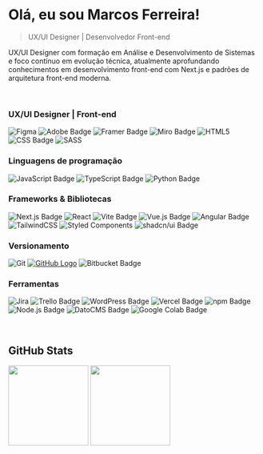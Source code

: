 # Olá, eu sou Marcos Ferreira!
> UX/UI Designer | Desenvolvedor Front-end

<p>
  UX/UI Designer com formação em Análise e Desenvolvimento de Sistemas e foco contínuo em evolução técnica, atualmente aprofundando conhecimentos em desenvolvimento front-end com Next.js e padrões de arquitetura front-end moderna.
</p>

<br>

### UX/UI Designer | Front-end
![Figma](https://img.shields.io/badge/figma-%23F24E1E.svg?style=for-the-badge&logo=figma&logoColor=white) ![Adobe Badge](https://img.shields.io/badge/Adobe%20XD-470137?style=for-the-badge&&logo=Adobe%20XD&logoColor="#FF61F6") ![Framer Badge](https://img.shields.io/badge/Framer-05F?logo=framer&logoColor=fff&style=for-the-badge) ![Miro Badge](https://img.shields.io/badge/Miro-050038?logo=miro&logoColor=fff&style=for-the-badge) ![HTML5](https://img.shields.io/badge/html5-%23E34F26.svg?style=for-the-badge&logo=html5&logoColor=white) ![CSS Badge](https://img.shields.io/badge/CSS-639?logo=css&logoColor=fff&style=for-the-badge) ![SASS](https://img.shields.io/badge/SASS-hotpink.svg?style=for-the-badge&logo=SASS&logoColor=white)

### Linguagens de programação
![JavaScript Badge](https://img.shields.io/badge/JavaScript-F7DF1E?logo=javascript&logoColor=000&style=for-the-badge) ![TypeScript Badge](https://img.shields.io/badge/TypeScript-3178C6?logo=typescript&logoColor=fff&style=for-the-badge) ![Python Badge](https://img.shields.io/badge/Python-3776AB?logo=python&logoColor=fff&style=for-the-badge)

### Frameworks & Bibliotecas
![Next.js Badge](https://img.shields.io/badge/Next.js-000?logo=nextdotjs&logoColor=fff&style=for-the-badge) ![React](https://img.shields.io/badge/react-%2320232a.svg?style=for-the-badge&logo=react&logoColor=%2361DAFB)
![Vite Badge](https://img.shields.io/badge/Vite-646CFF?logo=vite&logoColor=fff&style=for-the-badge) ![Vue.js Badge](https://img.shields.io/badge/Vue.js-4FC08D?logo=vuedotjs&logoColor=fff&style=for-the-badge) ![Angular Badge](https://img.shields.io/badge/Angular-0F0F11?logo=angular&logoColor=fff&style=for-the-badge) ![TailwindCSS](https://img.shields.io/badge/tailwindcss-%2338B2AC.svg?style=for-the-badge&logo=tailwind-css&logoColor=white) ![Styled Components](https://img.shields.io/badge/styled--components-DB7093?style=for-the-badge&logo=styled-components&logoColor=white) ![shadcn/ui Badge](https://img.shields.io/badge/shadcn%2Fui-000?logo=shadcnui&logoColor=fff&style=for-the-badge)

### Versionamento
![Git](https://img.shields.io/badge/git-%23F05033.svg?style=for-the-badge&logo=git&logoColor=white) [![GitHub Logo](https://img.shields.io/badge/GitHub-100000.svg?style=for-the-badge&logo=github&logoColor=white)](https://github.com/) ![Bitbucket Badge](https://img.shields.io/badge/Bitbucket-0052CC?logo=bitbucket&logoColor=fff&style=for-the-badge)

### Ferramentas
![Jira](https://img.shields.io/badge/jira-%230A0FFF.svg?style=for-the-badge&logo=jira&logoColor=white) ![Trello Badge](https://img.shields.io/badge/Trello-0052CC?logo=trello&logoColor=fff&style=for-the-badge) ![WordPress Badge](https://img.shields.io/badge/WordPress-21759B?logo=wordpress&logoColor=fff&style=for-the-badge) ![Vercel Badge](https://img.shields.io/badge/Vercel-000?logo=vercel&logoColor=fff&style=for-the-badge) ![npm Badge](https://img.shields.io/badge/npm-CB3837?logo=npm&logoColor=fff&style=for-the-badge) ![Node.js Badge](https://img.shields.io/badge/Node.js-5FA04E?logo=nodedotjs&logoColor=fff&style=for-the-badge) ![DatoCMS Badge](https://img.shields.io/badge/DatoCMS-FF7751?logo=datocms&logoColor=fff&style=for-the-badge) ![Google Colab Badge](https://img.shields.io/badge/Google%20Colab-F9AB00?logo=googlecolab&logoColor=fff&style=for-the-badge)

<br>

## GitHub Stats
<div>
  <img height="160em" src="https://github-readme-stats.vercel.app/api?username=marcosprofile&show_icons=true&theme=tokyonight&include_all_commits=false&count_private=false"/>
  <img height="160em" src="https://github-readme-stats.vercel.app/api/top-langs/?username=marcosprofile&layout=compact&langs_count=7&theme=tokyonight"/>
</div>

<!-- ![Snake animation](https://github.com/marcosprofile/marcosprofile/blob/output/github-contribution-grid-snake.svg) -->
